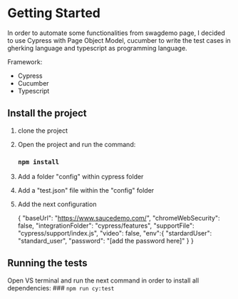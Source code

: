# Getting Started

In order to automate some functionalities from swagdemo page, I decided to use Cypress with Page Object Model, cucumber to write the test cases in gherking language and typescript as programming language. 


Framework: 
 - Cypress
 - Cucumber
 - Typescript



## Install the project
1. clone the project 
2. Open the project and run the command: 
    ### `npm install`

3. Add a folder "config" within cypress folder
4. Add a "test.json" file within the "config" folder
5. Add the next configuration 

    {
    "baseUrl": "https://www.saucedemo.com/",
    "chromeWebSecurity": false,
    "integrationFolder": "cypress/features",
    "supportFile": "cypress/support/index.js",
    "video": false,
    "env":{
        "stardardUser": "standard_user",
        "password": "[add the password here]"
    }
  }


## Running the tests
   Open VS terminal and run the next command in order to install all dependencies:
      ### `npm run cy:test`   

